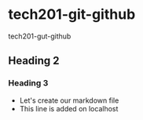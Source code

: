 # tech201-git-github
tech201-gut-github
## Heading 2
### Heading 3
- Let's create our markdown file
- This line is added on localhost
